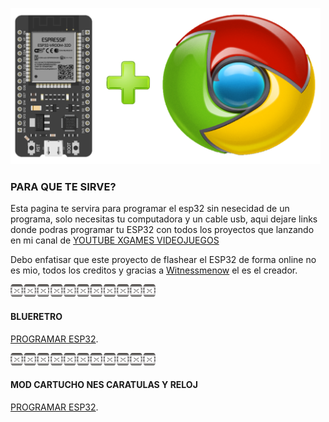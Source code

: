 <img src="imagenes/ESP32+c.png"
height="250">



### PARA QUE TE SIRVE?

Esta pagina te servira para programar el esp32 sin nesecidad de un programa, solo necesitas tu computadora y un cable usb, aqui dejare links donde podras programar tu ESP32 con todos los proyectos que lanzando en mi canal de [YOUTUBE XGAMES VIDEOJUEGOS](https://www.youtube.com/channel/UCusIoB_4vKBwBtdc81PolUw)

Debo enfatisar que este proyecto de flashear el ESP32 de forma online no es mio, todos los creditos y gracias a [Witnessmenow](https://github.com/witnessmenow/ESP-Web-Tools-Tutorial) el es el creador.


<img src="imagenes/dividir.jpg"
height="20">

#### BLUERETRO

[PROGRAMAR ESP32](blueretro.md).


<img src="imagenes/dividir.jpg"
height="20">

#### MOD CARTUCHO NES CARATULAS Y RELOJ

[PROGRAMAR ESP32](cartnes.md).


